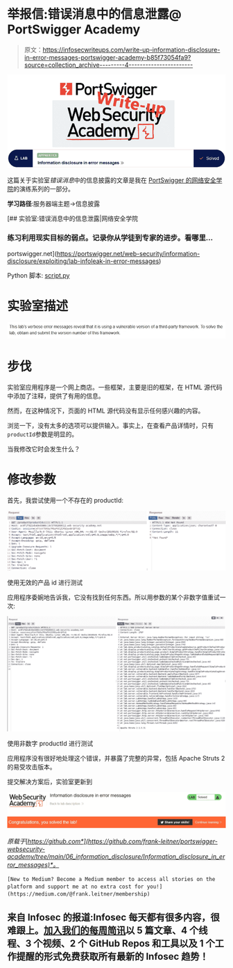 # 举报信:错误消息中的信息泄露@ PortSwigger Academy

> 原文：<https://infosecwriteups.com/write-up-information-disclosure-in-error-messages-portswigger-academy-b85f73054fa9?source=collection_archive---------4----------------------->

![](img/bbea7521ac33972d18300661a5fa890d.png)

这篇关于实验室*错误消息*中的信息披露的文章是我在 [PortSwigger 的网络安全学院](https://portswigger.net/web-security)的演练系列的一部分。

**学习路径**:服务器端主题→信息披露

[](https://portswigger.net/web-security/information-disclosure/exploiting/lab-infoleak-in-error-messages) [## 实验室:错误消息中的信息泄露|网络安全学院

### 练习利用现实目标的弱点。记录你从学徒到专家的进步。看哪里…

portswigger.net](https://portswigger.net/web-security/information-disclosure/exploiting/lab-infoleak-in-error-messages) 

Python 脚本: [script.py](https://github.com/frank-leitner/portswigger-websecurity-academy/blob/main/06_information_disclosure/Information_disclosure_in_error_messages/script.py)

# 实验室描述

![](img/de322374dd828c873cb356f00c127a7d.png)

# 步伐

实验室应用程序是一个网上商店。一些框架，主要是旧的框架，在 HTML 源代码中添加了注释，提供了有用的信息。

然而，在这种情况下，页面的 HTML 源代码没有显示任何感兴趣的内容。

浏览一下，没有太多的选项可以提供输入。事实上，在查看产品详情时，只有`productId`参数是明显的。

当我修改它时会发生什么？

# 修改参数

首先，我尝试使用一个不存在的 productId:

![](img/387ca2ef688cb5c3d2aa5c8987a9920d.png)

使用无效的产品 id 进行测试

应用程序委婉地告诉我，它没有找到任何东西。所以用参数的某个非数字值重试一次:

![](img/33129e18548c0ca8a0b92a4fcd8ffe7e.png)

使用非数字 productId 进行测试

应用程序没有很好地处理这个错误，并暴露了完整的异常，包括 Apache Struts 2 的易受攻击版本。

提交解决方案后，实验室更新到

![](img/fa0ae6a1b6bb08f6d994317064e96bf7.png)

*原载于*[*https://github.com*](https://github.com/frank-leitner/portswigger-websecurity-academy/tree/main/06_information_disclosure/Information_disclosure_in_error_messages)*。*

`[New to Medium? Become a Medium member to access all stories on the platform and support me at no extra cost for you!](https://medium.com/@frank.leitner/membership)`

## 来自 Infosec 的报道:Infosec 每天都有很多内容，很难跟上。[加入我们的每周简讯](https://weekly.infosecwriteups.com/)以 5 篇文章、4 个线程、3 个视频、2 个 GitHub Repos 和工具以及 1 个工作提醒的形式免费获取所有最新的 Infosec 趋势！